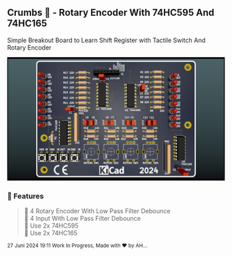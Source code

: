 
## Crumbs 🍪 - Rotary Encoder With 74HC595 And 74HC165

Simple Breakout Board to Learn Shift Register with Tactile Switch And Rotary Encoder 

![render](./docs/rotaryEncoderWith595.png)

### 🍑 Features
> 🎈 4 Rotary Encoder With Low Pass Filter Debounce  
> 🏀 4 Input  With Low Pass Filter Debounce  
> 🍨 Use 2x 74HC595  
> 🍛 Use 2x 74HC165


<sup> 27 Juni 2024 19:11 Work In Progress, Made with ♥️ by AH... </sup>
